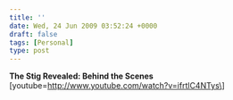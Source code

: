 ```yaml
---
title: ''
date: Wed, 24 Jun 2009 03:52:24 +0000
draft: false
tags: [Personal]
type: post
---
```


**The Stig Revealed: Behind the Scenes** \[youtube=http://www.youtube.com/watch?v=ifrtlC4NTys\]